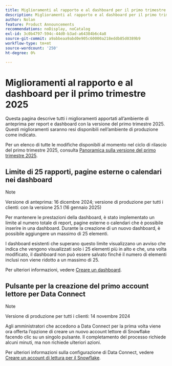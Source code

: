 ```yaml
---
title: Miglioramenti al rapporto e al dashboard per il primo trimestre 2025
description: Miglioramenti al rapporto e al dashboard per il primo trimestre 2025
author: Nolan
feature: Product Announcements
recommendations: noDisplay, noCatalog
exl-id: 3c0b4797-594c-44d0-b3ad-a64384b6c4a8
source-git-commit: a9abbeaa9abd0e905c60000a218eddb85d0389b9
workflow-type: tm+mt
source-wordcount: '250'
ht-degree: 0%

---
```


# Miglioramenti al rapporto e al dashboard per il primo trimestre 2025

Questa pagina descrive tutti i miglioramenti apportati all’ambiente di anteprima per report e dashboard con la versione del primo trimestre 2025. Questi miglioramenti saranno resi disponibili nell’ambiente di produzione come indicato.

Per un elenco di tutte le modifiche disponibili al momento nel ciclo di rilascio del primo trimestre 2025, consulta [Panoramica sulla versione del primo trimestre 2025](/help/quicksilver/product-announcements/product-releases/25-q1-release-activity/25-q1-release-overview.md).

## Limite di 25 rapporti, pagine esterne o calendari nei dashboard

>[!NOTE]
>
>Versione di anteprima: 16 dicembre 2024; versione di produzione per tutti i clienti: con la versione 25.1 (16 gennaio 2025)

Per mantenere le prestazioni della dashboard, è stato implementato un limite al numero totale di report, pagine esterne o calendari che è possibile inserire in una dashboard. Durante la creazione di un nuovo dashboard, è possibile aggiungere un massimo di 25 elementi.

I dashboard esistenti che superano questo limite visualizzano un avviso che indica che vengono visualizzati solo i 25 elementi più in alto e che, una volta modificato, il dashboard non può essere salvato finché il numero di elementi inclusi non viene ridotto a un massimo di 25.

Per ulteriori informazioni, vedere [Creare un dashboard](/help/quicksilver/reports-and-dashboards/dashboards/creating-and-managing-dashboards/create-dashboard.md).

## Pulsante per la creazione del primo account lettore per Data Connect

>[!NOTE]
>
>Versione di produzione per tutti i clienti: 14 novembre 2024

Agli amministratori che accedono a Data Connect per la prima volta viene ora offerta l’opzione di creare un nuovo account lettore di Snowflake facendo clic su un singolo pulsante. Il completamento del processo richiede alcuni minuti, ma non richiede ulteriori azioni.

Per ulteriori informazioni sulla configurazione di Data Connect, vedere [Creare un account di lettura per il Snowflake](/help/quicksilver/reports-and-dashboards/data-lake/create-a-reader-account.md).
